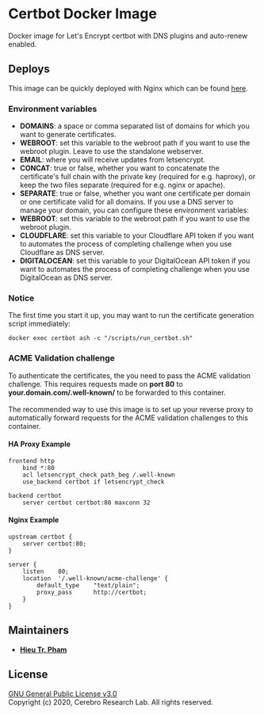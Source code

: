 # Certbot Docker Image
Docker image for Let's Encrypt certbot with DNS plugins and auto-renew enabled.

## Deploys
This image can be quickly deployed with Nginx which can be found [here](https://github.com/crblab/nginx).

### Environment variables
* <strong>DOMAINS</strong>: a space or comma separated list of domains for which you want to generate certificates. 
* <strong>WEBROOT</strong>: set this variable to the webroot path if you want to use the webroot plugin. Leave to use the standalone webserver.
* <strong>EMAIL</strong>: where you will receive updates from letsencrypt.
*  <strong>CONCAT</strong>: true or false, whether you want to concatenate the certificate's full chain with the private key (required for e.g. haproxy), or keep the two files separate (required for e.g. nginx or apache).
* <strong>SEPARATE</strong>: true or false, whether you want one certificate per domain or one certificate valid for all domains.
If you use a DNS server to manage your domain, you can configure these environment variables:
* <strong>WEBROOT</strong>: set this variable to the webroot path if you want to use the webroot plugin.
* <strong>CLOUDFLARE</strong>: set this variable to your Cloudflare API token if you want to automates the process of completing challenge when you use Cloudflare as DNS server.
* <strong>DIGITALOCEAN</strong>: set this variable to your DigitalOcean API token if you want to automates the process of completing challenge when you use DigitalOcean as DNS server.

### Notice
The first time you start it up, you may want to run the certificate generation script immediately:
```
docker exec certbot ash -c "/scripts/run_certbot.sh"
```

### ACME Validation challenge
To authenticate the certificates, the you need to pass the ACME validation challenge. This requires requests made on <strong>port 80</strong> to <strong>your.domain.com/.well-known/</strong> to be forwarded to this container. <br><br>
The recommended way to use this image is to set up your reverse proxy to automatically forward requests for the ACME validation challenges to this container.

#### HA Proxy Example
```
frontend http
    bind *:80
    acl letsencrypt_check path_beg /.well-known
    use_backend certbot if letsencrypt_check

backend certbot
    server certbot certbot:80 maxconn 32
```

#### Nginx Example
```
upstream certbot {
    server certbot:80;
}

server {
    listen    80;
    location  '/.well-known/acme-challenge' {
        default_type    "text/plain";
        proxy_pass      http://certbot;
    }
}
```

## Maintainers
* [<strong>Hieu Tr. Pham</strong>](https://github.com/hieupth)

## License
[GNU General Public License v3.0](https://github.com/crblab/certbot/blob/main/LICENSE) <br>
Copyright (c) 2020, Cerebro Research Lab. All rights reserved.